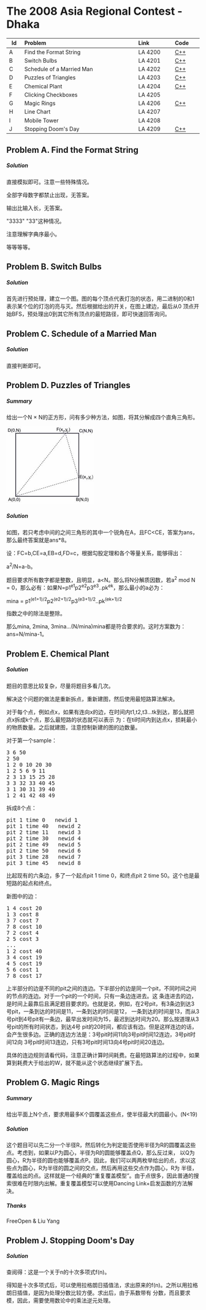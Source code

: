 # The 2008 Asia Regional Contest - Dhaka

<table>
<thead>
<th width='40px' align='center'>Id</th>
<th width='500px' align='left'>Problem</th>
<th width='130px' align='left'>Link</th>
<th width='80px' align='left'>Code</th>
</thead>
<tbody>
<tr><td>A</td>   <td>Find the Format String</td>   <td>LA 4200</td>   <td><a href='4200.cpp'>C++</a></td>   </tr>
<tr><td>B</td>   <td>Switch Bulbs</td>   <td>LA 4201</td>   <td><a href='4201.cpp'>C++</a></td>   </tr>
<tr><td>C</td>   <td>Schedule of a Married Man</td>   <td>LA 4202</td>   <td><a href='4202.cpp'>C++</a></td>   </tr>
<tr><td>D</td>   <td>Puzzles of Triangles</td>   <td>LA 4203</td>   <td><a href='4203.cpp'>C++</a></td>   </tr>
<tr><td>E</td>   <td>Chemical Plant</td>   <td>LA 4204</td>   <td><a href='4204.cpp'>C++</a></td>   </tr>
<tr><td>F</td>   <td>Clicking Checkboxes</td>   <td>LA 4205</td>   <td></td>   </tr>
<tr><td>G</td>   <td>Magic Rings</td>   <td>LA 4206</td>   <td><a href='4206.cpp'>C++</a></td>   </tr>
<tr><td>H</td>   <td>Line Chart</td>   <td>LA 4207</td>   <td></td>   </tr>
<tr><td>I</td>   <td>Mobile Tower</td>   <td>LA 4208</td>   <td></td>   </tr>
<tr><td>J</td>   <td>Stopping Doom's Day</td>   <td>LA 4209</td>   <td><a href='4209.cp'>C++</a></td>   </tr>
</tbody>
</table>

## Problem A. Find the Format String


##### Solution
直接模拟即可。注意一些特殊情况。

全部字母数字都禁止出现，无答案。

输出比输入长，无答案。

"3333" "33"这种情况。

注意理解字典序最小。

等等等等。 




## Problem B. Switch Bulbs


##### Solution
首先进行预处理，建立一个图。图的每个顶点代表灯泡的状态，用二进制的0和1表示某个位的灯泡的亮与灭。然后根据给出的开关，在图上建边，最后从0 顶点开始BFS，预处理出0到其它所有顶点的最短路径，即可快速回答询问。 




## Problem C. Schedule of a Married Man

##### Solution
直接判断即可。 


## Problem D. Puzzles of Triangles


##### Summary

给出一个N × N的正方形，问有多少种方法，如图，将其分解成四个直角三角形。 

![Problem D Image 1](img/4203_Img1.jpg "Problem D Image 1")

##### Solution

如图，若只考虑中间的之间三角形的其中一个锐角在A，且FC&lt;CE，答案为ans，那么最终答案就是ans*8。

设：FC=b,CE=a,EB=d,FD=c，根据勾股定理和各个等量关系，能够得出：

a<sup>2</sup>/N=a-b。

题目要求所有数字都是整数，且明显，a&lt;N。那么将N分解质因数，若a<sup>2</sup> mod N = 0，那么必有：如果N=p1<sup>e1</sup>p2<sup>e2</sup>p3<sup>e3</sup>..pk<sup>ek</sup>，那么最小的a必为：

mina = p1<sup>(e1+1)/2</sup>p2<sup>(e2+1)/2</sup>p3<sup>(e3+1)/2</sup>..pk<sup>(ek+1)/2</sup>

指数之中的除法是整除。

那么mina, 2mina, 3mina...(N/mina)mina都是符合要求的。这时方案数为：ans=N/mina-1。




## Problem E. Chemical Plant


##### Solution

题目的意思比较复杂，尽量将题目多看几次。

解决这个问题的做法是重新拆点，重新建图，然后使用最短路算法解决。

对于每个点，例如点x，如果有连向x的边，在时间内t1,t2,t3...tk到达，那么就把点x拆成k个点，那么最短路的状态就可以表示 为：在ti时间内到达点x，损耗最小的物质数量。之后就建图，注意控制新建的图的边数量。

对于第一个sample：

<pre>
3 6 50
2 50
1 2 0 10 20 30
1 2 5 6 9 11
2 3 13 15 25 28
3 3 32 33 40 45
3 1 30 31 39 40
1 2 41 42 48 49
</pre>

拆成8个点：
<pre>
pit 1 time 0   newid 1
pit 1 time 40   newid 2
pit 2 time 11   newid 3
pit 2 time 30   newid 4
pit 2 time 49   newid 5
pit 2 time 50   newid 6
pit 3 time 28   newid 7
pit 3 time 45   newid 8
</pre>
比起现有的六条边，多了一个起点pit 1 time 0，和终点pit 2 time 50。这个也是最短路的起点和终点。

新图中的边：

<pre>
1 4 cost 20
1 3 cost 8
3 7 cost 7
7 8 cost 10
7 2 cost 4
2 5 cost 3
...
1 2 cost 40
3 4 cost 19
4 5 cost 19
5 6 cost 1
7 8 cost 17
</pre>
上半部分的边是不同的pit之间的连边。下半部分的边是同一个pit，不同时间之间的节点的连边。对于一个pit的一个时间，只有一条边连进去。这 条连进去的边，是时间上最靠后且满足题目要求的。也就是说，例如，在2号pit，有3条边到达3号pit，一条到达的时间是11，一条到达的时间是12， 一条到达的时间是13，而从3号pit到4号pit有一条边，最早出发时间为15，最迟到达时间为20。那么按道理从3号pit的所有时间状态，到达4号 pit的20时间，都应该有边。但是这样连边的话，会产生很多边。正确的连边方法是：3号pit时间11向3号pit时间12连边，3号pit时间12向 3号pit时间13连边，只有3号pit时间13向4号pit时间20连边。

具体的连边规则请看代码，注意正确计算时间耗费。在最短路算法的过程中，如果算到耗费大于给出的W，就不能从这个状态继续扩展下去。 




## Problem G. Magic Rings


##### Summary
给出平面上N个点，要求用最多K个圆覆盖这些点，使半径最大的圆最小。(N<19)
##### Solution
这个题目可以先二分一个半径R，然后转化为判定能否使用半径为R的圆覆盖这些点。考虑到，如果以P为圆心，半径为R的圆能够覆盖点Q，那么反过来， 以Q为圆心，R为半径的圆也能够覆盖点P。因此，我们可以两两枚举给出的点，求以这些点为圆心，R为半径的圆之间的交点，然后再用这些交点作为圆心，R为 半径，覆盖给出的点。这样就是一个经典的“重复覆盖模型”。由于点很多，因此普通的搜索很难在时限内出解。重复覆盖模型可以使用Dancing Link+启发函数的方法解决。 

##### Thanks
FreeOpen & Liu Yang





## Problem J. Stopping Doom's Day


##### Solution
查阅得：这是一个关于n的十次多项式f(n)。

得知是十次多项式后，可以使用拉格朗日插值法，求出原来的f(n)。之所以用拉格朗日插值，是因为处理分数比较方便。求出后，由于系数带有 分数，而且要求模，因此，需要使用数论中的乘法逆元处理。 





